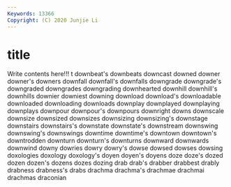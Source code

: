 ```yaml
---
Keywords: 13366
Copyright: (C) 2020 Junjie Li
---
```


# title

Write contents here!!!
t 
downbeat's 
downbeats 
downcast 
downed 
downer
downer's 
downers 
downfall 
downfall's 
downfalls 
downgrade 
downgrade's 
downgraded 
downgrades 
downgrading
downhearted 
downhill 
downhill's 
downhills 
downier 
downiest 
downing 
download 
download's 
downloadable
downloaded 
downloading 
downloads 
downplay 
downplayed 
downplaying 
downplays 
downpour 
downpour's 
downpours
downright 
downs 
downscale 
downsize 
downsized 
downsizes 
downsizing 
downsizing's 
downstage 
downstairs
downstairs's 
downstate 
downstate's 
downstream 
downswing 
downswing's 
downswings 
downtime 
downtime's 
downtown
downtown's 
downtrodden 
downturn 
downturn's 
downturns 
downward 
downwards 
downwind 
downy 
dowries
dowry 
dowry's 
dowse 
dowsed 
dowses 
dowsing 
doxologies 
doxology 
doxology's 
doyen
doyen's 
doyens 
doze 
doze's 
dozed 
dozen 
dozen's 
dozens 
dozes 
dozing
drab 
drab's 
drabber 
drabbest 
drably 
drabness 
drabness's 
drabs 
drachma 
drachma's
drachmae 
drachmai 
drachmas 
draconian 
